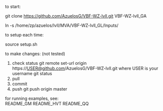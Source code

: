 
  to start:

git clone https://github.com/AzuelosG/VBF-WZ-lvll.git VBF-WZ-lvll_GA

ln -s /home/zp/azuelos/lvll/MVA/VBF-WZ-lvll_GL/Inputs/

  to setup each time:

source setup.sh

  to make changes: (not tested)
  
  1) check status
git remote set-url origin https://USER@github.com/AzuelosG/VBF-WZ-lvll.git
       where USER is your username
git status
  2) pull
  3) commit
  4) push
git push origin master


for running examples, see:  
      README_GM
      README_HVT
      README_QQ   
